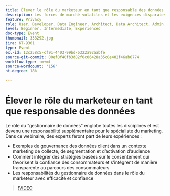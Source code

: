 ```yaml
---
title: Élever le rôle du marketeur en tant que responsable des données
description: Les forces de marché volatiles et les exigences disparates en matière de protection de la vie privée des consommateurs peuvent constituer des scénarios intimidants pour le spécialiste du marketing numérique. Pour maintenir les campagnes du bon côté des réglementations, les équipes marketing ont besoin de leurs homologues informatiques pour disposer d’un processus rationalisé de contrôle futur du processus de gouvernance des données, qui permet idéalement à chacun de suivre et d’appliquer des règles d’utilisation responsable des données des consommateurs. Écoutez les témoignages d’Adobe et de Scotiabank Digital sur les principales considérations à prendre en compte pour une gestion des données responsable.
feature: Privacy
role: User, Developer, Data Engineer, Architect, Data Architect, Admin, Leader
level: Beginner, Intermediate, Experienced
doc-type: Event
thumbnail: 338292.jpg
jira: KT-9301
type: Event
exl-id: 12c258c5-cf91-4403-99bd-6322a92aabfe
source-git-commit: 00ef0f40fb3d82f0c06428a35c0e402f46ab6774
workflow-type: tm+mt
source-wordcount: '156'
ht-degree: 18%

---
```


# Élever le rôle du marketeur en tant que responsable des données

Le rôle du &quot;gestionnaire de données&quot; englobe toutes les disciplines et est devenu une responsabilité supplémentaire pour le spécialiste du marketing. Dans ce webinaire, des experts feront part de leurs expériences :

* Exemples de gouvernance des données client dans un contexte marketing de collecte, de segmentation et d’activation d’audience
* Comment intégrer des stratégies basées sur le consentement qui favorisent la confiance des consommateurs et s’intègrent de manière transparente au parcours des consommateurs
* Les responsabilités du gestionnaire de données dans le rôle du marketeur avec efficacité et confiance

>[!VIDEO](https://video.tv.adobe.com/v/338292/?learn=on)
